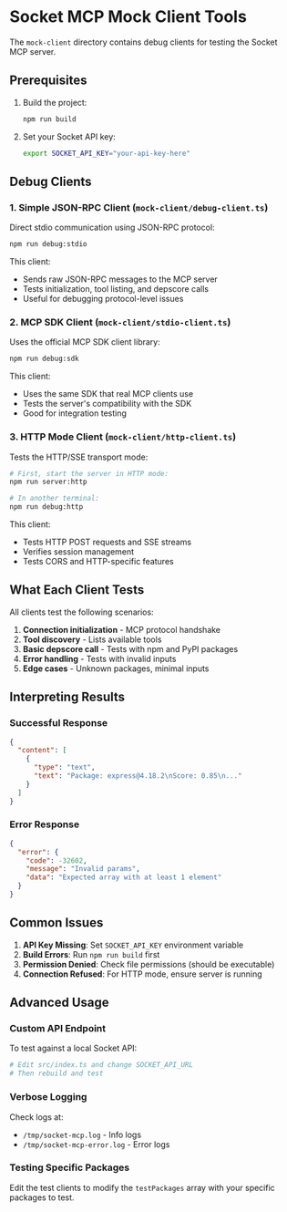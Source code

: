 # Socket MCP Mock Client Tools

The `mock-client` directory contains debug clients for testing the Socket MCP server.

## Prerequisites

1. Build the project:

   ```bash
   npm run build
   ```

2. Set your Socket API key:

   ```bash
   export SOCKET_API_KEY="your-api-key-here"
   ```

## Debug Clients

### 1. Simple JSON-RPC Client (`mock-client/debug-client.ts`)

Direct stdio communication using JSON-RPC protocol:

```bash
npm run debug:stdio
```

This client:

- Sends raw JSON-RPC messages to the MCP server
- Tests initialization, tool listing, and depscore calls
- Useful for debugging protocol-level issues

### 2. MCP SDK Client (`mock-client/stdio-client.ts`)

Uses the official MCP SDK client library:

```bash
npm run debug:sdk
```

This client:

- Uses the same SDK that real MCP clients use
- Tests the server's compatibility with the SDK
- Good for integration testing

### 3. HTTP Mode Client (`mock-client/http-client.ts`)

Tests the HTTP/SSE transport mode:

```bash
# First, start the server in HTTP mode:
npm run server:http

# In another terminal:
npm run debug:http
```

This client:

- Tests HTTP POST requests and SSE streams
- Verifies session management
- Tests CORS and HTTP-specific features

## What Each Client Tests

All clients test the following scenarios:

1. **Connection initialization** - MCP protocol handshake
2. **Tool discovery** - Lists available tools
3. **Basic depscore call** - Tests with npm and PyPI packages
4. **Error handling** - Tests with invalid inputs
5. **Edge cases** - Unknown packages, minimal inputs

## Interpreting Results

### Successful Response

```json
{
  "content": [
    {
      "type": "text",
      "text": "Package: express@4.18.2\nScore: 0.85\n..."
    }
  ]
}
```

### Error Response

```json
{
  "error": {
    "code": -32602,
    "message": "Invalid params",
    "data": "Expected array with at least 1 element"
  }
}
```

## Common Issues

1. **API Key Missing**: Set `SOCKET_API_KEY` environment variable
2. **Build Errors**: Run `npm run build` first
3. **Permission Denied**: Check file permissions (should be executable)
4. **Connection Refused**: For HTTP mode, ensure server is running

## Advanced Usage

### Custom API Endpoint

To test against a local Socket API:

```bash
# Edit src/index.ts and change SOCKET_API_URL
# Then rebuild and test
```

### Verbose Logging

Check logs at:

- `/tmp/socket-mcp.log` - Info logs
- `/tmp/socket-mcp-error.log` - Error logs

### Testing Specific Packages

Edit the test clients to modify the `testPackages` array with your specific packages to test.
